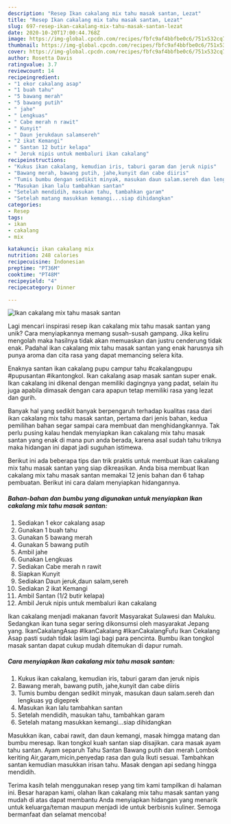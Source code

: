 ```yaml
---
description: "Resep Ikan cakalang mix tahu masak santan, Lezat"
title: "Resep Ikan cakalang mix tahu masak santan, Lezat"
slug: 697-resep-ikan-cakalang-mix-tahu-masak-santan-lezat
date: 2020-10-20T17:00:44.768Z
image: https://img-global.cpcdn.com/recipes/fbfc9af4bbfbe0c6/751x532cq70/ikan-cakalang-mix-tahu-masak-santan-foto-resep-utama.jpg
thumbnail: https://img-global.cpcdn.com/recipes/fbfc9af4bbfbe0c6/751x532cq70/ikan-cakalang-mix-tahu-masak-santan-foto-resep-utama.jpg
cover: https://img-global.cpcdn.com/recipes/fbfc9af4bbfbe0c6/751x532cq70/ikan-cakalang-mix-tahu-masak-santan-foto-resep-utama.jpg
author: Rosetta Davis
ratingvalue: 3.7
reviewcount: 14
recipeingredient:
- "1 ekor cakalang asap"
- "1 buah tahu"
- "5 bawang merah"
- "5 bawang putih"
- " jahe"
- " Lengkuas"
- " Cabe merah n rawit"
- " Kunyit"
- " Daun jerukdaun salamsereh"
- "2 ikat Kemangi"
- " Santan 12 butir kelapa"
- " Jeruk nipis untuk membaluri ikan cakalang"
recipeinstructions:
- "Kukus ikan cakalang, kemudian iris, taburi garam dan jeruk nipis"
- "Bawang merah, bawang putih, jahe,kunyit dan cabe diiris"
- "Tumis bumbu dengan sedikit minyak, masukan daun salam.sereh dan lengkuas yg digeprek"
- "Masukan ikan lalu tambahkan santan"
- "Setelah mendidih, masukan tahu, tambahkan garam"
- "Setelah matang masukkan kemangi...siap dihidangkan"
categories:
- Resep
tags:
- ikan
- cakalang
- mix

katakunci: ikan cakalang mix 
nutrition: 248 calories
recipecuisine: Indonesian
preptime: "PT36M"
cooktime: "PT48M"
recipeyield: "4"
recipecategory: Dinner

---
```



![Ikan cakalang mix tahu masak santan](https://img-global.cpcdn.com/recipes/fbfc9af4bbfbe0c6/751x532cq70/ikan-cakalang-mix-tahu-masak-santan-foto-resep-utama.jpg)

Lagi mencari inspirasi resep ikan cakalang mix tahu masak santan yang unik? Cara menyiapkannya memang susah-susah gampang. Jika keliru mengolah maka hasilnya tidak akan memuaskan dan justru cenderung tidak enak. Padahal ikan cakalang mix tahu masak santan yang enak harusnya sih punya aroma dan cita rasa yang dapat memancing selera kita.

Enaknya santan ikan cakalang pupu campur tahu #cakalangpupu #pupusantan #ikantongkol. Ikan cakalang asap masak santan super enak. Ikan cakalang ini dikenal dengan memiliki dagingnya yang padat, selain itu juga apabila dimasak dengan cara apapun tetap memiliki rasa yang lezat dan gurih.

Banyak hal yang sedikit banyak berpengaruh terhadap kualitas rasa dari ikan cakalang mix tahu masak santan, pertama dari jenis bahan, kedua pemilihan bahan segar sampai cara membuat dan menghidangkannya. Tak perlu pusing kalau hendak menyiapkan ikan cakalang mix tahu masak santan yang enak di mana pun anda berada, karena asal sudah tahu triknya maka hidangan ini dapat jadi suguhan istimewa.


Berikut ini ada beberapa tips dan trik praktis untuk membuat ikan cakalang mix tahu masak santan yang siap dikreasikan. Anda bisa membuat Ikan cakalang mix tahu masak santan memakai 12 jenis bahan dan 6 tahap pembuatan. Berikut ini cara dalam menyiapkan hidangannya.

<!--inarticleads1-->

##### Bahan-bahan dan bumbu yang digunakan untuk menyiapkan Ikan cakalang mix tahu masak santan:

1. Sediakan 1 ekor cakalang asap
1. Gunakan 1 buah tahu
1. Gunakan 5 bawang merah
1. Gunakan 5 bawang putih
1. Ambil  jahe
1. Gunakan  Lengkuas
1. Sediakan  Cabe merah n rawit
1. Siapkan  Kunyit
1. Sediakan  Daun jeruk,daun salam,sereh
1. Sediakan 2 ikat Kemangi
1. Ambil  Santan (1/2 butir kelapa)
1. Ambil  Jeruk nipis untuk membaluri ikan cakalang


Ikan cakalang menjadi makanan favorit Masyarakat Sulawesi dan Maluku. Sedangkan ikan tuna segar sering dikonsumsi oleh masyarakat Jepang yang. IkanCakalangAsap #IkanCakalang #IkanCakalangFufu Ikan Cekalang Asap pasti sudah tidak lasim lagi bagi para pencinta. Bumbu ikan tongkol masak santan dapat cukup mudah ditemukan di dapur rumah. 

<!--inarticleads2-->

##### Cara menyiapkan Ikan cakalang mix tahu masak santan:

1. Kukus ikan cakalang, kemudian iris, taburi garam dan jeruk nipis
1. Bawang merah, bawang putih, jahe,kunyit dan cabe diiris
1. Tumis bumbu dengan sedikit minyak, masukan daun salam.sereh dan lengkuas yg digeprek
1. Masukan ikan lalu tambahkan santan
1. Setelah mendidih, masukan tahu, tambahkan garam
1. Setelah matang masukkan kemangi...siap dihidangkan


Masukkan ikan, cabai rawit, dan daun kemangi, masak himgga matang dan bumbu meresap. Ikan tongkol kuah santan siap disajikan. cara masak ayam tahu santan. Ayam separuh Tahu Santan Bawang putih dan merah Lombok keriting Air,garam,micin,penyedap rasa dan gula Ikuti sesuai. Tambahkan santan kemudian masukkan irisan tahu. Masak dengan api sedang hingga mendidih. 

Terima kasih telah menggunakan resep yang tim kami tampilkan di halaman ini. Besar harapan kami, olahan Ikan cakalang mix tahu masak santan yang mudah di atas dapat membantu Anda menyiapkan hidangan yang menarik untuk keluarga/teman maupun menjadi ide untuk berbisnis kuliner. Semoga bermanfaat dan selamat mencoba!
